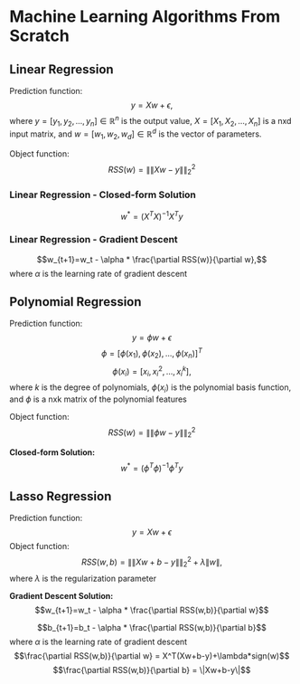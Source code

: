 # Machine Learning Algorithms From Scratch
## Linear Regression
Prediction function: 
$$y=Xw+\epsilon,$$
where $y=[y_1,y_2,...,y_n] \in \mathbb{R}^n$ is the output value, $X=[X_1, X_2,...,X_n]$ is a nxd input matrix, and $w=[w_1, w_2, w_d] \in \mathbb{R}^d$ is the vector of parameters.

Object function: 
$$RSS(w)=\|\|Xw-y\|\|^{2}_{2}$$

### Linear Regression - Closed-form Solution
$$w^*=(X^TX)^{-1}X^Ty$$

### Linear Regression - Gradient Descent
$$w_{t+1}=w_t - \alpha * \frac{\partial RSS(w)}{\partial w},$$ where $\alpha$ is the learning rate of gradient descent

## Polynomial Regression
Prediction function:
$$y=\phi w+\epsilon$$
$$\phi=[\phi(x_1), \phi(x_2),...,\phi(x_n)]^T$$
$$\phi(x_i)=[x_i,x_i^2,...,x_i^k],$$
where $k$ is the degree of polynomials, $\phi(x_i)$ is the polynomial basis function, and $\phi$ is a nxk matrix of the polynomial features

Object function: 
$$RSS(w)=\|\|\phi w-y\|\|^{2}_{2}$$

**Closed-form Solution:** 
$$w^*=(\phi^T\phi)^{-1}\phi^Ty$$

## Lasso Regression
Prediction function: 
$$y=Xw+\epsilon$$
Object function: 
$$RSS(w,b)=\|\|Xw+b-y\|\|^{2}_{2}+\lambda\|w\|,$$ where $\lambda$ is the regularization parameter

**Gradient Descent Solution:**
$$w_{t+1}=w_t - \alpha * \frac{\partial RSS(w,b)}{\partial w}$$

$$b_{t+1}=b_t - \alpha * \frac{\partial RSS(w,b)}{\partial b}$$ 
where $\alpha$ is the learning rate of gradient descent
$$\frac{\partial RSS(w,b)}{\partial w} = X^T(Xw+b-y)+\lambda*sign(w)$$
$$\frac{\partial RSS(w,b)}{\partial b} = \|Xw+b-y\|$$
